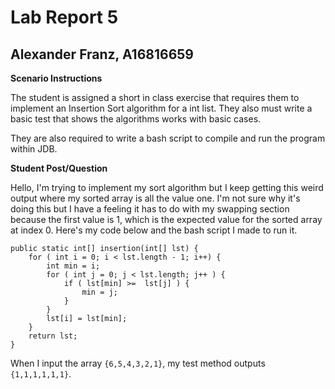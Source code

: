 # Lab Report 5
## Alexander Franz, A16816659

**Scenario Instructions**

The student is assigned a short in class exercise that requires them to implement an Insertion Sort algorithm for a int list. They also must write a basic test that shows the algorithms works with basic cases. 

They are also required to write a bash script to compile and run the program within JDB. 

**Student Post/Question**

Hello, I'm trying to implement my sort algorithm but I keep getting this weird output where my sorted array is all the value one. I'm not sure why it's doing this but I have a feeling it has to do with my swapping section because the first value is 1, which is the expected value for the sorted array at index 0. Here's my code below and the bash script I made to run it. 

```
public static int[] insertion(int[] lst) {
	for ( int i = 0; i < lst.length - 1; i++) {
		int min = i; 
		for ( int j = 0; j < lst.length; j++ ) {
			if ( lst[min] >=  lst[j] ) {
				min = j;
			}
		}
		lst[i] = lst[min];
	}		
	return lst;
}
```

When I input the array `{6,5,4,3,2,1}`, my test method outputs `{1,1,1,1,1,1}`. 
